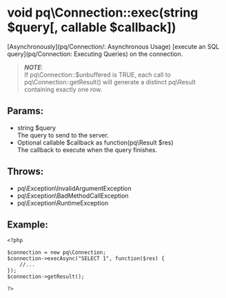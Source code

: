 # void pq\Connection::exec(string $query[, callable $callback])

[Asynchronously](pq/Connection/: Asynchronous Usage) [execute an SQL query](pq/Connection: Executing Queries) on the connection.

> ***NOTE***:  
  If pq\Connection::$unbuffered is TRUE, each call to pq\Connection::getResult() will generate a distinct pq\Result containing exactly one row.

## Params:

* string $query  
  The query to send to the server.
* Optional callable $callback as function(pq\Result $res)  
  The callback to execute when the query finishes.

## Throws:

* pq\Exception\InvalidArgumentException
* pq\Exception\BadMethodCallException
* pq\Exception\RuntimeException

## Example:

	<?php
	
	$connection = new pq\Connection;
	$connection->execAsync("SELECT 1", function($res) {
		//...
	});
	$connection->getResult();
	
	?>
